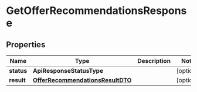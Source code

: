 

# GetOfferRecommendationsResponse


## Properties

Name | Type | Description | Notes
------------ | ------------- | ------------- | -------------
**status** | **ApiResponseStatusType** |  |  [optional]
**result** | [**OfferRecommendationsResultDTO**](OfferRecommendationsResultDTO.md) |  |  [optional]



